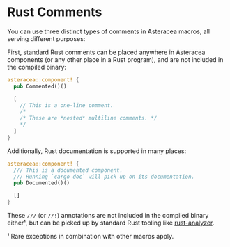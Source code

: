 # Rust Comments

You can use three distinct types of comments in Asteracea macros, all serving different purposes:

First, standard Rust comments can be placed anywhere in Asteracea components (or any other place in a Rust program), and are not included in the compiled binary:

```rust asteracea=Commented
asteracea::component! {
  pub Commented()()

  [
    // This is a one-line comment.
    /*
    /* These are *nested* multiline comments. */
    */
  ]
}
```

Additionally, Rust documentation is supported in many places:

```rust asteracea=Documented
asteracea::component! {
  /// This is a documented component.  
  /// Running `cargo doc` will pick up on its documentation.
  pub Documented()()

  []
}
```

These `///` (or `//!`) annotations are not included in the compiled binary either¹, but can be picked up by standard Rust tooling like [rust-analyzer].

¹ Rare exceptions in combination with other macros apply.

[rust-analyzer]: https://rust-analyzer.github.io/
